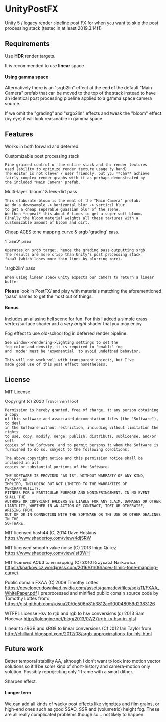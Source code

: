 # UnityPostFX
Unity 5 / legacy render pipeline post FX for when you want to skip the post processing stack
(tested in at least 2019.3.14f1)

## Requirements
Use **HDR** render targets.

It is recommended to use **linear** space 

#### Using gamma space
Alternatively there is an "srgb2lin" effect at the end of the default "Main Camera"
prefab that can be moved to the top of the stack instead to have an identical
post processing pipeline applied to a gamma space camera source.

If we omit the "grading" and "srgb2lin" effects and tweak the "bloom" effect (by eye) it will 
look reasonable in gamma space.

## Features
Works in both forward and deferred.

Customizable post processing stack

    Fine grained control of the entire stack and the render textures
    used (ability to optimize render texture usage by hand).
    The editor is not clever / user friendly, but you **can** achieve
    fairly complex render graphs with it as perhaps demonstrated by
    the included "Main Camera" prefab.

Multi-layer 'bloom' & lens-dirt pass

    This elaborate bloom is the meat of the "Main Camera" prefab:
    We do a downsample -> horizontal blur -> vertical blur
    to get a cheap seperable guassian blur of the scene.
    We then *repeat* this about 6 times to get a super soft bloom.
    Finally the bloom material weights all these textures with a
    customizable amount of bloom and dirt.

Cheap ACES tone mapping curve & srgb 'grading' pass.

'Fxaa3' pass 

    Operates on srgb target, hence the grading pass outputting srgb.
    The results are more crisp than Unity's post processing stack 
    fxaa3 (which loses more thin lines by blurring more).

'srgb2lin' pass 

    When using linear space unity expects our camera to return a linear buffer

**Please** look in PostFX/ and play with materials matching the aforementioned 'pass' names to get the most out of things.

#### Bonus
Includes an aliasing hell scene for fun. For this I added a simple grass vertex/surface shader and a *very bright* shader that you may enjoy.

Fog effect to use old-school fog in deferred render pipeline.

    See window->rendering->lighting settings to set the 
    fog color and density, it is required to 'enable' fog 
    and 'mode' must be 'exponential' to avoid undefined behavior.
    
    This will not work well with transparent objects, but I've
    made good use of this post effect nonetheless. 

## License
MIT License

Copyright (c) 2020 Trevor van Hoof
    
    Permission is hereby granted, free of charge, to any person obtaining a copy
    of this software and associated documentation files (the "Software"), to deal
    in the Software without restriction, including without limitation the rights
    to use, copy, modify, merge, publish, distribute, sublicense, and/or sell
    copies of the Software, and to permit persons to whom the Software is
    furnished to do so, subject to the following conditions:
    
    The above copyright notice and this permission notice shall be included in all
    copies or substantial portions of the Software.
    
    THE SOFTWARE IS PROVIDED "AS IS", WITHOUT WARRANTY OF ANY KIND, EXPRESS OR
    IMPLIED, INCLUDING BUT NOT LIMITED TO THE WARRANTIES OF MERCHANTABILITY,
    FITNESS FOR A PARTICULAR PURPOSE AND NONINFRINGEMENT. IN NO EVENT SHALL THE
    AUTHORS OR COPYRIGHT HOLDERS BE LIABLE FOR ANY CLAIM, DAMAGES OR OTHER
    LIABILITY, WHETHER IN AN ACTION OF CONTRACT, TORT OR OTHERWISE, ARISING FROM,
    OUT OF OR IN CONNECTION WITH THE SOFTWARE OR THE USE OR OTHER DEALINGS IN THE
    SOFTWARE.

MIT licensed hash44 (C) 2014 Dave Hoskins
https://www.shadertoy.com/view/4djSRW

MIT licensed smooth value noise (C) 2013 Inigo Quilez
https://www.shadertoy.com/view/lsf3WH 

MIT licensed ACES tone mapping (C) 2016 Krzysztof Narkowicz
https://knarkowicz.wordpress.com/2016/01/06/aces-filmic-tone-mapping-curve/

Public domain FXAA (C) 2009 Timothy Lottes
https://developer.download.nvidia.com/assets/gamedev/files/sdk/11/FXAA_WhitePaper.pdf
I preprocessed and minified public domain source code by Tomothy Lottes from:
https://gist.github.com/kosua20/0c506b81b3812ac900048059d2383126

WTFPL License Hsv to rgb and rgb to hsv conversions (c) 2013 Sam Hocevar
http://lolengine.net/blog/2013/07/27/rgb-to-hsv-in-glsl

Linear to sRGB and sRGB to linear conversions (C) 2012 Ian Taylor
from http://chilliant.blogspot.com/2012/08/srgb-approximations-for-hlsl.html

## Future work
Better temporal stability AA, although I don't want to look into motion vector solutions
so it'll be some kind of short-history and camera-motion only solution. Possibly
reprojecting only 1 frame with a smart dither.

Sharpen effect.

#### Longer term
We can add all kinds of wacky post effects like vignettes and film grains,
or high-end ones such as good SSAO, SSR and (volumetric) height fog.
These are all really complicated problems though so... not likely to happen.
